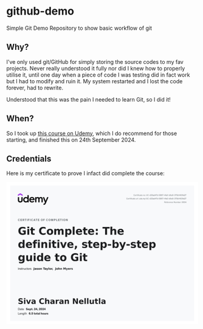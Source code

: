# github-demo
Simple Git Demo Repository to show basic workflow of git

## Why?
I've only used git/GitHub for simply storing the source codes to my fav projects.
Never really understood it fully nor did I knew how to properly utilise it,
until one day when a piece of code I was testing did in fact work but I had to modify and ruin it.
My system restarted and I lost the code forever, had to rewrite.

Understood that this was the pain I needed to learn Git, so I did it!

## When?
So I took up [this course on Udemy](https://www.udemy.com/course/git-complete/), which I do recommend for those starting, and finished this on 24th September 2024.

## Credentials
Here is my certificate to prove I infact did complete the course:

![image](credentials.jpg "credentials")

